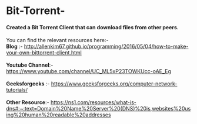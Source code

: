 # Bit-Torrent-
<h4>Created a Bit Torrent Client that can download files from other peers.</h4>

You can find the relevant resources here:-<br>
    **Blog** :- http://allenkim67.github.io/programming/2016/05/04/how-to-make-your-own-bittorrent-client.html<br><br>
    **Youtube Channel**:- https://www.youtube.com/channel/UC_ML5xP23TOWKUcc-oAE_Eg<br><br>
    **Geeksforgeeks** :- https://www.geeksforgeeks.org/computer-network-tutorials/<br><br>
    **Other Resource**:- https://ns1.com/resources/what-is-dns#:~:text=Domain%20Name%20Server%20(DNS)%20is,websites%20using%20human%20readable%20addresses
